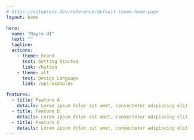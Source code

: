 ```yaml
---
# https://vitepress.dev/reference/default-theme-home-page
layout: home

hero:
  name: "Royco UI"
  text: ""
  tagline:
  actions:
    - theme: brand
      text: Getting Started
      link: /button
    - theme: alt
      text: Design Language
      link: /api-examples

features:
  - title: Feature A
    details: Lorem ipsum dolor sit amet, consectetur adipiscing elit
  - title: Feature B
    details: Lorem ipsum dolor sit amet, consectetur adipiscing elit
  - title: Feature C
    details: Lorem ipsum dolor sit amet, consectetur adipiscing elit
---
```


